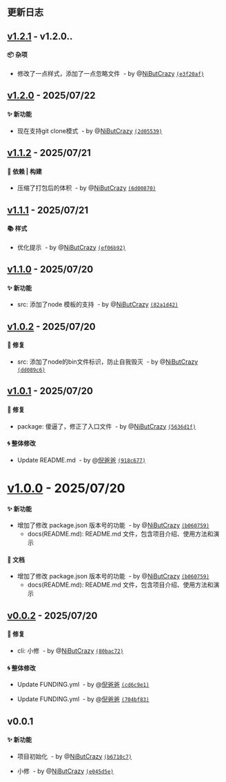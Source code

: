 ## 更新日志

## [v1.2.1](https://github.com/NiButCrazy/create-nbc-app/compare/v1.2.0...v1.2.1) -  v1.2.0..

#### :package: 杂项

-  修改了一点样式，添加了一点忽略文件 &nbsp;- by @[NiButCrazy](https://github.com/NiButCrazy) [`(e3f20af)`](https://github.com/NiButCrazy/create-nbc-app/commit/e3f20af63603a3066f1059eb52f5b4355c49b465)

## [v1.2.0](https://github.com/NiButCrazy/create-nbc-app/compare/v1.1.2...v1.2.0) -  2025/07/22 

#### :sparkles: 新功能

-  现在支持git clone模式 &nbsp;- by @[NiButCrazy](https://github.com/NiButCrazy) [`(2d05539)`](https://github.com/NiButCrazy/create-nbc-app/commit/2d05539f4c25462bcf2871f4c78892e5fe956c00)

## [v1.1.2](https://github.com/NiButCrazy/create-nbc-app/compare/v1.1.1...v1.1.2) -  2025/07/21 

#### :wrench: 依赖 | 构建

-  压缩了打包后的体积 &nbsp;- by @[NiButCrazy](https://github.com/NiButCrazy) [`(6d00870)`](https://github.com/NiButCrazy/create-nbc-app/commit/6d00870a22a19a1e4bcc544d0ec03c375cd67a98)

## [v1.1.1](https://github.com/NiButCrazy/create-nbc-app/compare/v1.1.0...v1.1.1) -  2025/07/21 

#### :books: 样式

-  优化提示 &nbsp;- by @[NiButCrazy](https://github.com/NiButCrazy) [`(ef06b92)`](https://github.com/NiButCrazy/create-nbc-app/commit/ef06b92308af3bb4042e599c4f43ba84787d56e5)

## [v1.1.0](https://github.com/NiButCrazy/create-nbc-app/compare/v1.0.2...v1.1.0) -  2025/07/20 

#### :sparkles: 新功能

- src:  添加了node 模板的支持 &nbsp;- by @[NiButCrazy](https://github.com/NiButCrazy) [`(82a1d42)`](https://github.com/NiButCrazy/create-nbc-app/commit/82a1d42ffb068b844ef599d121effb2e3346cd2d)

## [v1.0.2](https://github.com/NiButCrazy/create-nbc-app/compare/v1.0.1...v1.0.2) -  2025/07/20 

#### :bug: 修复

- src:  添加了node的bin文件标识，防止自我毁灭 &nbsp;- by @[NiButCrazy](https://github.com/NiButCrazy) [`(dd089c6)`](https://github.com/NiButCrazy/create-nbc-app/commit/dd089c65dd6c361df7d5502b8eff0c6dc706d581)

## [v1.0.1](https://github.com/NiButCrazy/create-nbc-app/compare/v1.0.0...v1.0.1) -  2025/07/20 

#### :bug: 修复

- package:  傻逼了，修正了入口文件 &nbsp;- by @[NiButCrazy](https://github.com/NiButCrazy) [`(5636d1f)`](https://github.com/NiButCrazy/create-nbc-app/commit/5636d1fb8890db24207589703285a051c5b5eb1f)

#### :cyclone: 整体修改

- Update README.md &nbsp;- by @[倪爸爸](https://github.com/倪爸爸) [`(918c677)`](https://github.com/NiButCrazy/create-nbc-app/commit/918c677da451e0df00483f5fa8433a3ed99059d4)

# [v1.0.0](https://github.com/NiButCrazy/create-nbc-app/compare/v0.0.2...v1.0.0) -  2025/07/20 

#### :sparkles: 新功能

-  增加了修改 package.json 版本号的功能 &nbsp;- by @[NiButCrazy](https://github.com/NiButCrazy) [`(b060759)`](https://github.com/NiButCrazy/create-nbc-app/commit/b060759855fc4b97536ba47020422baf486c824e)
	-  docs(README.md): README.md 文件，包含项目介绍、使用方法和演示

#### :book: 文档

-  增加了修改 package.json 版本号的功能 &nbsp;- by @[NiButCrazy](https://github.com/NiButCrazy) [`(b060759)`](https://github.com/NiButCrazy/create-nbc-app/commit/b060759855fc4b97536ba47020422baf486c824e)
	-  docs(README.md): README.md 文件，包含项目介绍、使用方法和演示

## [v0.0.2](https://github.com/NiButCrazy/create-nbc-app/compare/v0.0.1...v0.0.2) -  2025/07/20 

#### :bug: 修复

- cli:  小修 &nbsp;- by @[NiButCrazy](https://github.com/NiButCrazy) [`(80bac72)`](https://github.com/NiButCrazy/create-nbc-app/commit/80bac72f69048f6e7b052a59b2bb0179198bd384)

#### :cyclone: 整体修改

- Update FUNDING.yml &nbsp;- by @[倪爸爸](https://github.com/倪爸爸) [`(cd6c9e1)`](https://github.com/NiButCrazy/create-nbc-app/commit/cd6c9e1977c32fca2f9f3f90b31657518cd8c3f2)

- Update FUNDING.yml &nbsp;- by @[倪爸爸](https://github.com/倪爸爸) [`(704bf83)`](https://github.com/NiButCrazy/create-nbc-app/commit/704bf8302b7af93af806c7fc4cc6cae6562f956d)

## v0.0.1

#### :sparkles: 新功能

-  项目初始化 &nbsp;- by @[NiButCrazy](https://github.com/NiButCrazy) [`(b6710c7)`](https://github.com/NiButCrazy/create-nbc-app/commit/b6710c7cc6384368df710fadf65129550e8db78a)

-  小修 &nbsp;- by @[NiButCrazy](https://github.com/NiButCrazy) [`(e045d5e)`](https://github.com/NiButCrazy/create-nbc-app/commit/e045d5ed8045481afea5c2c7fa3e1fc887296c9c)
